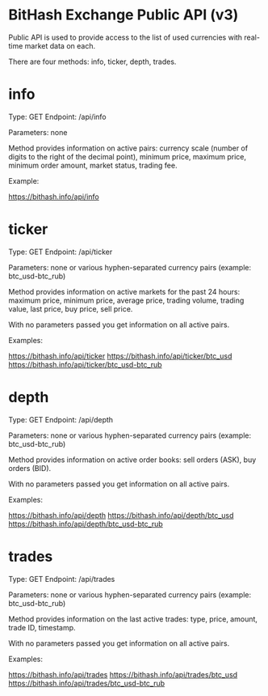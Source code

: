 # BitHash Exchange Public API (v3)

Public API is used to provide access to the list of used currencies with real-time market data on each.

There are four methods: info, ticker, depth, trades.

# info

Type: GET
Endpoint: /api/info

Parameters: none

Method provides information on active pairs: currency scale (number of digits to the right of the decimal point), minimum price, maximum price, minimum order amount, market status, trading fee.

Example:

https://bithash.info/api/info

# ticker

Type: GET
Endpoint: /api/ticker

Parameters: none or various hyphen-separated currency pairs (example: btc_usd-btc_rub)

Method provides information on active markets for the past 24 hours: maximum price, minimum price, average price, trading volume, trading value, last price, buy price, sell price.

With no parameters passed you get information on all active pairs.

Examples:

https://bithash.info/api/ticker
https://bithash.info/api/ticker/btc_usd
https://bithash.info/api/ticker/btc_usd-btc_rub

# depth

Type: GET
Endpoint: /api/depth

Parameters: none or various hyphen-separated currency pairs (example: btc_usd-btc_rub)

Method provides information on active order books: sell orders (ASK), buy orders (BID).

With no parameters passed you get information on all active pairs.

Examples:

https://bithash.info/api/depth
https://bithash.info/api/depth/btc_usd
https://bithash.info/api/depth/btc_usd-btc_rub

# trades

Type: GET
Endpoint: /api/trades

Parameters: none or various hyphen-separated currency pairs (example: btc_usd-btc_rub)

Method provides information on the last active trades: type, price, amount, trade ID, timestamp.

With no parameters passed you get information on all active pairs.

Examples:

https://bithash.info/api/trades
https://bithash.info/api/trades/btc_usd
https://bithash.info/api/trades/btc_usd-btc_rub

